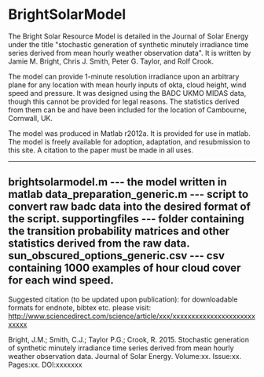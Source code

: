 # BrightSolarModel
The Bright Solar Resource Model is detailed in the Journal of Solar Energy under the title "stochastic generation of synthetic minutely irradiance time series derived from mean hourly weather observation data". It is written by Jamie M. Bright, Chris J. Smith, Peter G. Taylor, and Rolf Crook. 

The model can provide 1-minute resolution irradiance upon an arbitrary plane for any location with mean hourly inputs of okta, cloud height, wind speed and pressure. It was designed using the BADC UKMO MIDAS data, though this cannot be provided for legal reasons. The statistics derived from them can be and have been included for the location of Cambourne, Cornwall, UK.

The model was produced in Matlab r2012a. It is provided for use in matlab. The model is freely available for adoption, adaptation, and resubmission to this site. A citation to the paper must be made in all uses. 

------------------------------------------
brightsolarmodel.m --- the model written in matlab
data_preparation_generic.m --- script to convert raw badc data into the desired format of the script.
supportingfiles --- folder containing the transition probability matrices and other statistics derived from the raw data. 
sun_obscured_options_generic.csv --- csv containing 1000 examples of hour cloud cover for each wind speed.
-------------------------------------------



Suggested citation (to be updated upon publication):
for downloadable formats for endnote, bibtex etc. please visit:
http://www.sciencedirect.com/science/article/xxx/xxxxxxxxxxxxxxxxxxxxxxxxxxx

Bright, J.M.; Smith, C.J.; Taylor P.G.; Crook, R. 2015. Stochastic generation of synthetic minutely irradiance time series derived from mean hourly weather observation data. Journal of Solar Energy. Volume:xx. Issue:xx. Pages:xx. DOI:xxxxxxx
